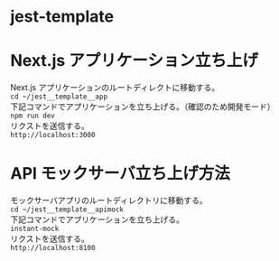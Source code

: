 # jest-template

# Next.js アプリケーション立ち上げ
Next.js アプリケーションのルートディレクトに移動する。<br>
```cd ~/jest__template__app```
<br>
下記コマンドでアプリケーションを立ち上げる。（確認のため開発モード）<br>
```npm run dev```
<br>
リクストを送信する。<br>
```http://localhost:3000```

# API モックサーバ立ち上げ方法
モックサーバアプリのルートディレクトリに移動する。<br>
```cd ~/jest__template__apimock```
<br>
下記コマンドでアプリケーションを立ち上げる。<br>
```instant-mock```
<br>
リクストを送信する。<br>
```http://localhost:8100```
 